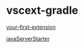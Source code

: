 # vscext-gradle

[your-first-extension](https://code.visualstudio.com/api/get-started/your-first-extension)

[javaServerStarter](https://github.com/redhat-developer/vscode-java/blob/master/src/javaServerStarter.ts)

